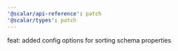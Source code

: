 ```yaml
---
'@scalar/api-reference': patch
'@scalar/types': patch
---
```


feat: added config options for sorting schema properties
